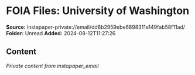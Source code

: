 # FOIA Files: University of Washington

**Source:** instapaper-private://email/dd8b2959ebe6898311e149fab58f11ad/
**Folder:** Unread
**Added:** 2024-08-12T11:27:26




## Content
*Private content from instapaper_email*
